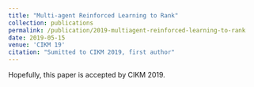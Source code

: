```yaml
---
title: "Multi-agent Reinforced Learning to Rank"
collection: publications
permalink: /publication/2019-multiagent-reinforced-learning-to-rank
date: 2019-05-15
venue: 'CIKM 19'
citation: "Sumitted to CIKM 2019, first author"
---
```


Hopefully, this paper is accepted by CIKM 2019.

